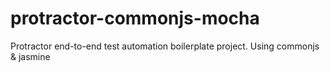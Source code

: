 # protractor-commonjs-mocha
Protractor end-to-end test automation boilerplate project. Using commonjs &amp; jasmine

